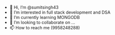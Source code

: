 - 👋 Hi, I’m @sumitsingh43
- 👀 I’m interested in full stack development and DSA
- 🌱 I’m currently learning MONGODB
- 💞️ I’m looking to collaborate on ...
- 📫 How to reach me (9958248288)



<!---
sumitsingh43/sumitsingh43 is a ✨ special ✨ repository because its `README.md` (this file) appears on your GitHub profile.
You can click the Preview link to take a look at your changes.
--->

